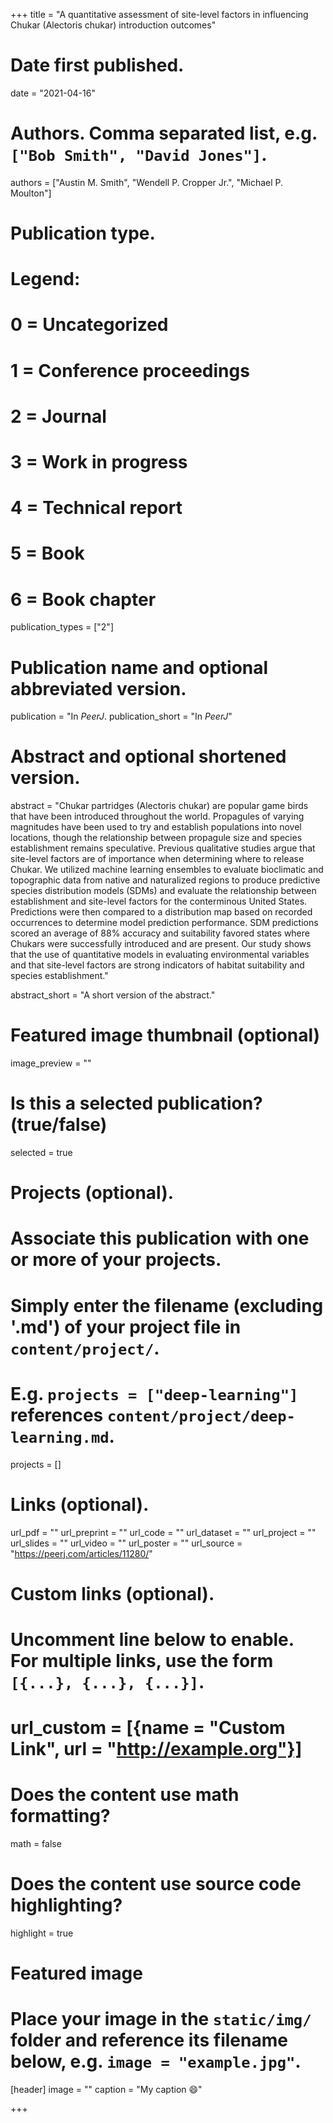 +++
title = "A quantitative assessment of site-level factors in influencing Chukar (Alectoris chukar) introduction outcomes"

# Date first published.
date = "2021-04-16"

# Authors. Comma separated list, e.g. `["Bob Smith", "David Jones"]`.
authors = ["Austin M. Smith", "Wendell P. Cropper Jr.", "Michael P. Moulton"]

# Publication type.
# Legend:
# 0 = Uncategorized
# 1 = Conference proceedings
# 2 = Journal
# 3 = Work in progress
# 4 = Technical report
# 5 = Book
# 6 = Book chapter
publication_types = ["2"]

# Publication name and optional abbreviated version.
publication = "In *PeerJ*. 
publication_short = "In *PeerJ*"

# Abstract and optional shortened version.
abstract = "Chukar partridges (Alectoris chukar) are popular game birds that have been introduced throughout the world. Propagules of varying magnitudes have been used to try and establish populations into novel locations, though the relationship between propagule size and species establishment remains speculative. Previous qualitative studies argue that site-level factors are of importance when determining where to release Chukar. We utilized machine learning ensembles to evaluate bioclimatic and topographic data from native and naturalized regions to produce predictive species distribution models (SDMs) and evaluate the relationship between establishment and site-level factors for the conterminous United States. Predictions were then compared to a distribution map based on recorded occurrences to determine model prediction performance. SDM predictions scored an average of 88% accuracy and suitability favored states where Chukars were successfully introduced and are present. Our study shows that the use of quantitative models in evaluating environmental variables and that site-level factors are strong indicators of habitat suitability and species establishment."

abstract_short = "A short version of the abstract."

# Featured image thumbnail (optional)
image_preview = ""

# Is this a selected publication? (true/false)
selected = true

# Projects (optional).
#   Associate this publication with one or more of your projects.
#   Simply enter the filename (excluding '.md') of your project file in `content/project/`.
#   E.g. `projects = ["deep-learning"]` references `content/project/deep-learning.md`.
projects = []

# Links (optional).
url_pdf = ""
url_preprint = ""
url_code = ""
url_dataset = ""
url_project = ""
url_slides = ""
url_video = ""
url_poster = ""
url_source = "https://peerj.com/articles/11280/"

# Custom links (optional).
#   Uncomment line below to enable. For multiple links, use the form `[{...}, {...}, {...}]`.
# url_custom = [{name = "Custom Link", url = "http://example.org"}]

# Does the content use math formatting?
math = false

# Does the content use source code highlighting?
highlight = true

# Featured image
# Place your image in the `static/img/` folder and reference its filename below, e.g. `image = "example.jpg"`.
[header]
image = ""
caption = "My caption 😄"

+++

